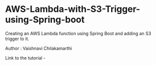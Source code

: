 # AWS-Lambda-with-S3-Trigger-using-Spring-boot
Creating an AWS Lambda function using Spring Boot and adding an S3 trigger to it.

Author : Vaishnavi Chilakamarthi 

Link to the tutorial - <link to appsdeveloperbolg...>
